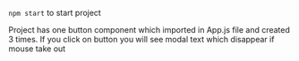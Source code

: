 
`npm start` to start project

Project has one button component which imported in App.js file and created 3 times. 
If you click on button you will see modal text which disappear if mouse take out

